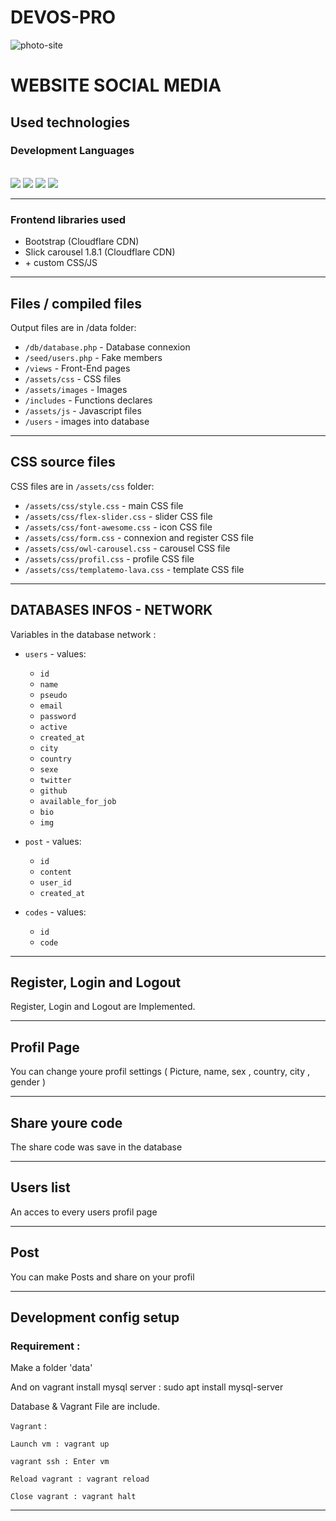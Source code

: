 # DEVOS-PRO #
![photo-site](https://user-images.githubusercontent.com/55830722/111809476-50cdac80-88d5-11eb-873f-ade88007392b.JPG)

# WEBSITE SOCIAL MEDIA #
## Used technologies ##

### Development Languages ###
<br>
<img src="https://img.shields.io/badge/HTML5-E34F26?style=for-the-badge&logo=html5&logoColor=white"/>
<img src="https://img.shields.io/badge/CSS3-1572B6?style=for-the-badge&logo=css3&logoColor=white"/>
<img src="https://img.shields.io/badge/JavaScript-F7DF1E?style=for-the-badge&logo=javascript&logoColor=black"/>
<img src="https://img.shields.io/badge/PHP-777BB4?style=for-the-badge&logo=php&logoColor=white" />

------------------------------------
### Frontend libraries used ###

* Bootstrap  (Cloudflare CDN)
* Slick carousel 1.8.1  (Cloudflare CDN)
* \+ custom CSS/JS
------------------------------------

##  Files / compiled files
Output files are in /data folder:
* `/db/database.php` - Database connexion
* `/seed/users.php` - Fake members 
* `/views` - Front-End pages
* `/assets/css` - CSS files
* `/assets/images` - Images
* `/includes` - Functions declares
* `/assets/js` - Javascript files
* `/users` - images into database
------------------------------------

## CSS source files
CSS files are in `/assets/css` folder:

* `/assets/css/style.css` - main CSS file
* `/assets/css/flex-slider.css` - slider CSS file
* `/assets/css/font-awesome.css` - icon CSS file
* `/assets/css/form.css` - connexion and register CSS file
* `/assets/css/owl-carousel.css` - carousel CSS file
* `/assets/css/profil.css` - profile CSS file
* `/assets/css/templatemo-lava.css` - template CSS file

------------------------------------

## DATABASES INFOS - NETWORK
Variables in the database network :

* `users` - values:
	* `id`
	* `name`
	* `pseudo`
	* `email`
    * `password`
    * `active`
    * `created_at`
    * `city`
    * `country`
    * `sexe`
    * `twitter`
    * `github`
    * `available_for_job`
    * `bio`
    * `img`
* `post` - values:
    * `id`
    * `content`
    * `user_id`
    * `created_at`

* `codes` - values:
    * `id`
    * `code`

------------------------------------
## Register, Login and Logout

Register, Login and Logout are Implemented.



------------------------------------
## Profil Page

You can change youre profil settings ( Picture, name, sex , country, city , gender )



------------------------------------
## Share youre code

The share code was save in the database


------------------------------------
## Users list

An acces to every users profil page

------------------------------------
## Post

You can make Posts and share on your profil



------------------------------------
## Development config setup
### Requirement :
Make a folder 'data'

And on vagrant install mysql server : sudo apt install mysql-server

Database & Vagrant File are include.

`Vagrant` :

    Launch vm : vagrant up

    vagrant ssh : Enter vm

    Reload vagrant : vagrant reload

    Close vagrant : vagrant halt
------------------------------------